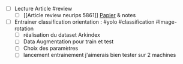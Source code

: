 - [ ] Lecture Article #review 
	- [ ] [[Article review neurips 5861]]  [Papier](https://cloud.teklia.com/index.php/apps/onlyoffice/s/YFq4mDGy54ZcGLi?fileId=476141) & notes
- [ ] Entrainer classification orientation : #yolo #classification #Image-rotation 
	- [ ] réalisation du dataset Arkindex
	- [ ] Data Augmentation pour train et test
	- [ ] Choix des paramètres
	- [ ] lancement entrainement 
	      j'aimerais bien tester sur 2 machines 